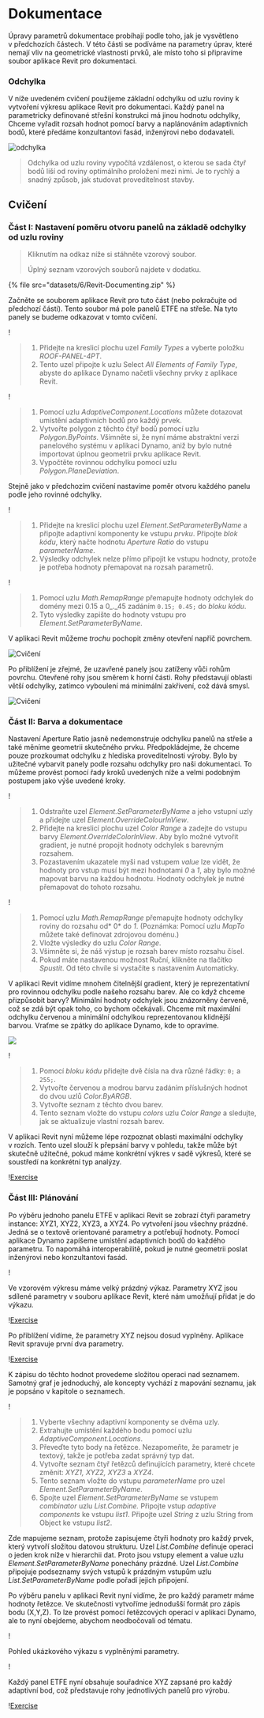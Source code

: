 # Dokumentace

Úpravy parametrů dokumentace probíhají podle toho, jak je vysvětleno v předchozích částech. V této části se podíváme na parametry úprav, které nemají vliv na geometrické vlastnosti prvků, ale místo toho si připravíme soubor aplikace Revit pro dokumentaci.

### Odchylka

V níže uvedeném cvičení použijeme základní odchylku od uzlu roviny k vytvoření výkresu aplikace Revit pro dokumentaci. Každý panel na parametricky definované střešní konstrukci má jinou hodnotu odchylky, Chceme vyřadit rozsah hodnot pomocí barvy a naplánováním adaptivních bodů, které předáme konzultantovi fasád, inženýrovi nebo dodavateli.

![odchylka](images/6/deviation.jpg)

> Odchylka od uzlu roviny vypočítá vzdálenost, o kterou se sada čtyř bodů liší od roviny optimálního proložení mezi nimi. Je to rychlý a snadný způsob, jak studovat proveditelnost stavby.

## Cvičení

### Část I: Nastavení poměru otvoru panelů na základě odchylky od uzlu roviny

> Kliknutím na odkaz níže si stáhněte vzorový soubor.
>
> Úplný seznam vzorových souborů najdete v dodatku.

{% file src="datasets/6/Revit-Documenting.zip" %}

Začněte se souborem aplikace Revit pro tuto část (nebo pokračujte od předchozí části). Tento soubor má pole panelů ETFE na střeše. Na tyto panely se budeme odkazovat v tomto cvičení.

\![](<images/6/documenting - exercise I - 01.jpg>)

> 1. Přidejte na kreslicí plochu uzel _Family Types_ a vyberte položku _ROOF-PANEL-4PT_.
> 2. Tento uzel připojte k uzlu Select _All Elements of Family Type_, abyste do aplikace Dynamo načetli všechny prvky z aplikace Revit.

\![](<images/6/documenting - exercise I - 02.jpg>)

> 1. Pomocí uzlu _AdaptiveComponent.Locations_ můžete dotazovat umístění adaptivních bodů pro každý prvek.
> 2. Vytvořte polygon z těchto čtyř bodů pomocí uzlu _Polygon.ByPoints_. Všimněte si, že nyní máme abstraktní verzi panelového systému v aplikaci Dynamo, aniž by bylo nutné importovat úplnou geometrii prvku aplikace Revit.
> 3. Vypočtěte rovinnou odchylku pomocí uzlu _Polygon.PlaneDeviation_.

Stejně jako v předchozím cvičení nastavíme poměr otvoru každého panelu podle jeho rovinné odchylky.

\![](<images/6/documenting - exercise I - 03.jpg>)

> 1. Přidejte na kreslicí plochu uzel _Element.SetParameterByName_ a připojte adaptivní komponenty ke vstupu _prvku_. Připojte _blok kódu_, který načte hodnotu _Aperture Ratio_ do vstupu _parameterName_.
> 2. Výsledky odchylek nelze přímo připojit ke vstupu hodnoty, protože je potřeba hodnoty přemapovat na rozsah parametrů.

\![](<images/6/documenting - exercise I - 04.jpg>)

> 1. Pomocí uzlu _Math.RemapRange_ přemapujte hodnoty odchylek do domény mezi 0.15 a 0_._45 zadáním `0.15; 0.45;` do _bloku kódu_.
> 2. Tyto výsledky zapište do hodnoty vstupu pro _Element.SetParameterByName_.

V aplikaci Revit můžeme _trochu_ pochopit změny otevření napříč povrchem.

![Cvičení](../.gitbook/assets/13.jpg)

Po přiblížení je zřejmé, že uzavřené panely jsou zatíženy vůči rohům povrchu. Otevřené rohy jsou směrem k horní části. Rohy představují oblasti větší odchylky, zatímco vyboulení má minimální zakřivení, což dává smysl.

![Cvičení](../.gitbook/assets/13a.jpg)

### Část II: Barva a dokumentace

Nastavení Aperture Ratio jasně nedemonstruje odchylku panelů na střeše a také měníme geometrii skutečného prvku. Předpokládejme, že chceme pouze prozkoumat odchylku z hlediska proveditelnosti výroby. Bylo by užitečné vybarvit panely podle rozsahu odchylky pro naši dokumentaci. To můžeme provést pomocí řady kroků uvedených níže a velmi podobným postupem jako výše uvedené kroky.

\![](<images/6/documenting - exercise II - 01.jpg>)

> 1. Odstraňte uzel _Element.SetParameterByName_ a jeho vstupní uzly a přidejte uzel _Element.OverrideColourInView_.
> 2. Přidejte na kreslicí plochu uzel _Color Range_ a zadejte do vstupu barvy _Element.OverrideColorInView_. Aby bylo možné vytvořit gradient, je nutné propojit hodnoty odchylek s barevným rozsahem.
> 3. Pozastavením ukazatele myši nad vstupem _value_ lze vidět, že hodnoty pro vstup musí být mezi hodnotami _0_ a _1_, aby bylo možné mapovat barvu na každou hodnotu. Hodnoty odchylek je nutné přemapovat do tohoto rozsahu.

\![](<images/6/documenting - exercise II - 02.jpg>)

> 1. Pomocí uzlu _Math.RemapRange_ přemapujte hodnoty odchylky roviny do rozsahu od* 0* do _1_. (Poznámka: Pomocí uzlu _MapTo_ můžete také definovat zdrojovou doménu.)
> 2. Vložte výsledky do uzlu _Color Range_.
> 3. Všimněte si, že náš výstup je rozsah barev místo rozsahu čísel.
> 4. Pokud máte nastavenou možnost Ruční, klikněte na tlačítko _Spustit_. Od této chvíle si vystačíte s nastavením Automaticky.

V aplikaci Revit vidíme mnohem čitelnější gradient, který je reprezentativní pro rovinnou odchylku podle našeho rozsahu barev. Ale co když chceme přizpůsobit barvy? Minimální hodnoty odchylek jsou znázorněny červeně, což se zdá být opak toho, co bychom očekávali. Chceme mít maximální odchylku červenou a minimální odchylkou reprezentovanou klidnější barvou. Vraťme se zpátky do aplikace Dynamo, kde to opravíme.

![](../.gitbook/assets/09.jpg)

\![](<images/6/documenting - exercise II - 04.jpg>)

> 1. Pomocí _bloku kódu_ přidejte dvě čísla na dva různé řádky: `0;` a `255;`.
> 2. Vytvořte červenou a modrou barvu zadáním příslušných hodnot do dvou uzlů _Color.ByARGB_.
> 3. Vytvořte seznam z těchto dvou barev.
> 4. Tento seznam vložte do vstupu _colors_ uzlu _Color Range_ a sledujte, jak se aktualizuje vlastní rozsah barev.

V aplikaci Revit nyní můžeme lépe rozpoznat oblasti maximální odchylky v rozích. Tento uzel slouží k přepsání barvy v pohledu, takže může být skutečně užitečné, pokud máme konkrétní výkres v sadě výkresů, které se soustředí na konkrétní typ analýzy.

\![Exercise](<../.gitbook/assets/07 (6).jpg>)

### Část III: Plánování

Po výběru jednoho panelu ETFE v aplikaci Revit se zobrazí čtyři parametry instance: XYZ1, XYZ2, XYZ3, a XYZ4. Po vytvoření jsou všechny prázdné. Jedná se o textově orientované parametry a potřebují hodnoty. Pomocí aplikace Dynamo zapíšeme umístění adaptivních bodů do každého parametru. To napomáhá interoperabilitě, pokud je nutné geometrii poslat inženýrovi nebo konzultantovi fasád.

\![](<images/6/documenting - exercise III - 01.jpg>)

Ve vzorovém výkresu máme velký prázdný výkaz. Parametry XYZ jsou sdílené parametry v souboru aplikace Revit, které nám umožňují přidat je do výkazu.

\![Exercise](<../.gitbook/assets/03 (8).jpg>)

Po přiblížení vidíme, že parametry XYZ nejsou dosud vyplněny. Aplikace Revit spravuje první dva parametry.

\![Exercise](<../.gitbook/assets/02 (9).jpg>)

K zápisu do těchto hodnot provedeme složitou operaci nad seznamem. Samotný graf je jednoduchý, ale koncepty vychází z mapování seznamu, jak je popsáno v kapitole o seznamech.

\![](<images/6/documenting - exercise III - 04.jpg>)

> 1. Vyberte všechny adaptivní komponenty se dvěma uzly.
> 2. Extrahujte umístění každého bodu pomocí uzlu _AdaptiveComponent.Locations_.
> 3. Převeďte tyto body na řetězce. Nezapomeňte, že parametr je textový, takže je potřeba zadat správný typ dat.
> 4. Vytvořte seznam čtyř řetězců definujících parametry, které chcete změnit: _XYZ1, XYZ2, XYZ3_ a _XYZ4_.
> 5. Tento seznam vložte do vstupu _parameterName_ pro uzel _Element.SetParameterByName_.
> 6. Spojte uzel _Element.SetParameterByName_ se vstupem _combinator_ uzlu _List.Combine._ Připojte vstup _adaptive components_ ke vstupu _list1_. Připojte uzel _String_ z uzlu String from Object ke vstupu _list2_.

Zde mapujeme seznam, protože zapisujeme čtyři hodnoty pro každý prvek, který vytvoří složitou datovou strukturu. Uzel _List.Combine_ definuje operaci o jeden krok níže v hierarchii dat. Proto jsou vstupy element a value uzlu _Element.SetParameterByName_ ponechány prázdné. Uzel _List.Combine_ připojuje podseznamy svých vstupů k prázdným vstupům uzlu _List.SetParameterByName_ podle pořadí jejich připojení.

Po výběru panelu v aplikaci Revit nyní vidíme, že pro každý parametr máme hodnoty řetězce. Ve skutečnosti vytvoříme jednodušší formát pro zápis bodu (X,Y,Z). To lze provést pomocí řetězcových operací v aplikaci Dynamo, ale to nyní obejdeme, abychom neodbočovali od tématu.

\![](<../.gitbook/assets/04 (5).jpg>)

Pohled ukázkového výkazu s vyplněnými parametry.

\![](<../.gitbook/assets/01 (9).jpg>)

Každý panel ETFE nyní obsahuje souřadnice XYZ zapsané pro každý adaptivní bod, což představuje rohy jednotlivých panelů pro výrobu.

\![Exercise](<../.gitbook/assets/00 (8).jpg>)
